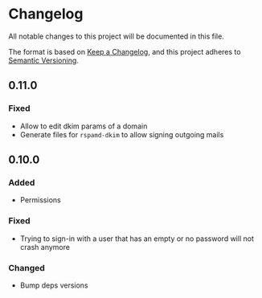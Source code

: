 # Changelog
All notable changes to this project will be documented in this file.

The format is based on [Keep a Changelog](https://keepachangelog.com/en/1.0.0/),
and this project adheres to [Semantic Versioning](https://semver.org/spec/v2.0.0.html).

## 0.11.0
### Fixed
- Allow to edit dkim params of a domain
- Generate files for `rspamd-dkim` to allow signing outgoing mails

## 0.10.0
### Added
- Permissions
### Fixed
- Trying to sign-in with a user that has an empty or no password will not crash anymore
### Changed
- Bump deps versions
